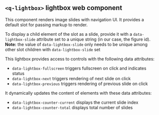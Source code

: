 ## `<q-lightbox>` lightbox web component

This component renders image slides with navigation UI. It provides a default slot for passing markup to render.

To display a child element of the slot as a slide, provide it with a `data-lightbox-slide` attribute set to a unique string (in our case, the figure id). **Note:** the value of `data-lightbox-slide` only needs to be unique among other slot children with `data-lightbox-slide` set

This lightbox provides access to controls with the following data attributes:
- `data-lightbox-fullscreen` triggers fullscreen on click and indicates status
- `data-lightbox-next` triggers rendering of next slide on click
- `data-lightbox-previous` triggers rendering of previous slide on click

It dynamically updates the content of elements with these data attributes:
- `data-lightbox-counter-current` displays the current slide index
- `data-lightbox-counter-total` displays total number of slides
